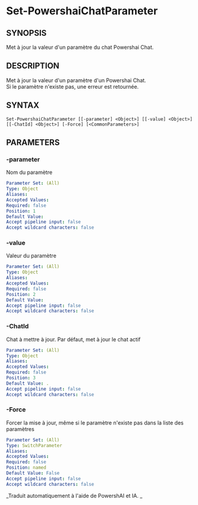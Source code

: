 ﻿---
external help file: powershai-help.xml
schema: 2.0.0
powershai: true
---

# Set-PowershaiChatParameter

## SYNOPSIS <!--!= @#Synop !-->
Met à jour la valeur d'un paramètre du chat Powershai Chat.

## DESCRIPTION <!--!= @#Desc !-->
Met à jour la valeur d'un paramètre d'un Powershai Chat.  
Si le paramètre n'existe pas, une erreur est retournée.

## SYNTAX <!--!= @#Syntax !-->

```
Set-PowershaiChatParameter [[-parameter] <Object>] [[-value] <Object>] [[-ChatId] <Object>] [-Force] [<CommonParameters>]
```

## PARAMETERS <!--!= @#Params !-->

### -parameter
Nom du paramètre

```yml
Parameter Set: (All)
Type: Object
Aliases: 
Accepted Values: 
Required: false
Position: 1
Default Value: 
Accept pipeline input: false
Accept wildcard characters: false
```

### -value
Valeur du paramètre

```yml
Parameter Set: (All)
Type: Object
Aliases: 
Accepted Values: 
Required: false
Position: 2
Default Value: 
Accept pipeline input: false
Accept wildcard characters: false
```

### -ChatId
Chat à mettre à jour. Par défaut, met à jour le chat actif

```yml
Parameter Set: (All)
Type: Object
Aliases: 
Accepted Values: 
Required: false
Position: 3
Default Value: .
Accept pipeline input: false
Accept wildcard characters: false
```

### -Force
Forcer la mise à jour, même si le paramètre n'existe pas dans la liste des paramètres

```yml
Parameter Set: (All)
Type: SwitchParameter
Aliases: 
Accepted Values: 
Required: false
Position: named
Default Value: False
Accept pipeline input: false
Accept wildcard characters: false
```




<!--PowershaiAiDocBlockStart-->
_Traduit automatiquement à l'aide de PowershAI et IA. 
_
<!--PowershaiAiDocBlockEnd-->
